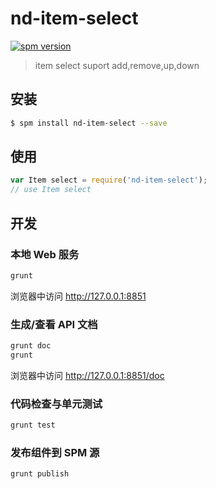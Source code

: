 # nd-item-select

[![spm version](http://spmjs.io/badge/nd-item-select)](http://spmjs.io/package/nd-item-select)

> item select suport add,remove,up,down

## 安装

```bash
$ spm install nd-item-select --save
```

## 使用

```js
var Item select = require('nd-item-select');
// use Item select
```
## 开发

### 本地 Web 服务

```bash
grunt
```

浏览器中访问 http://127.0.0.1:8851

### 生成/查看 API 文档

```bash
grunt doc
grunt
```

浏览器中访问 http://127.0.0.1:8851/doc

### 代码检查与单元测试

```bash
grunt test
```

### 发布组件到 SPM 源

```bash
grunt publish
```

